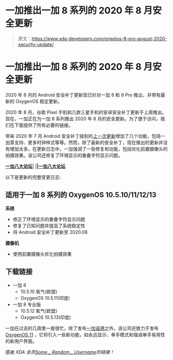 # 一加推出一加 8 系列的 2020 年 8 月安全更新

> 原文：<https://www.xda-developers.com/oneplus-8-pro-august-2020-security-update/>

# 一加推出一加 8 系列的 2020 年 8 月安全更新

2020 年 8 月的 Android 安全补丁更新现已针对一加 8 和 8 Pro 推出，并带有最新的 OxygenOS 稳定更新。

2020 年 8 月，谷歌 Pixel 手机和几款三星手机的安卓安全补丁更新于上周推出。现在，一加正在为一加 8 系列推出 2020 年 8 月的安全更新。为了便于访问，我们在下面提供了所有必要的链接。

带来 2020 年 7 月 Android 安全补丁级别的[上一次更新](https://www.xda-developers.com/oneplus-8-pro-latest-update-support-for-oneplus-buds-july-2020-security-patches-more/)增加了几个功能，包括一加芽支持、更多时钟样式等等。然而，除了最新的安全补丁，现在推出的更新并没有增加太多。在更新日志中，一加强调了一些修复和功能，包括优化前置摄像头的拍摄效果。该公司还修复了环境显示的重叠字符显示问题。

**[一加八大论坛](https://forum.xda-developers.com/oneplus-8)**| |**|[一加八大论坛](https://forum.xda-developers.com/oneplus-8-pro)**

以下是更新的完整变更日志:

## 适用于一加 8 系列的 OxygenOS 10.5.10/11/12/13

**系统**

*   修正了环境显示的重叠字符显示问题
*   修复了已知问题并提高了系统稳定性
*   将 Android 安全补丁更新至 2020.08

**摄像机**

*   使用前置摄像头优化拍摄效果

## **下载链接**

*   一加 8
    *   10.5.10 氧气(欧盟)
    *   OxygenOS 10.5.11(印度)
*   一加 8 专业版
    *   10.5.12 氧气(欧盟)
    *   OxygenOS 10.5.13(印度)

一加在过去的几周里一直很忙。除了发布[一加诺德](https://forum.xda-developers.com/oneplus-nord)之外，该公司还致力于发布 [OxygenOS 11](https://www.xda-developers.com/oxygenos-11-beta-oneplus-8-pro-android-11-update-hands-on/) ，它将引入一些新功能，如永远显示、单手模式和强调单手易用性的新用户界面。

感谢 *XDA 会员*[*Some _ Random _ Username*](https://forum.xda-developers.com/member.php?u=8234677)*的链接！*